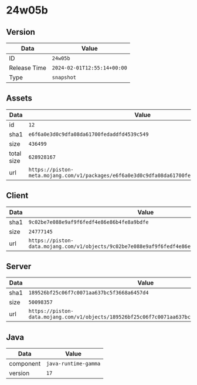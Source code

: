 # 24w05b

## Version

|**Data**        | **Value**                 |
|----------------|-------------------------|
| ID   | ```24w05b```   |
| Release Time   | ```2024-02-01T12:55:14+00:00```   |
| Type   | ```snapshot```   |

## Assets

|**Data**        | **Value**                 |
|----------------|-------------------------|
| id   | ```12```   |
| sha1   | ```e6f6a0e3d0c9dfa08da61700fedaddfd4539c549```   |
| size   | ```436499```   |
| total size  | ```628928167```  |
| url       | ```https://piston-meta.mojang.com/v1/packages/e6f6a0e3d0c9dfa08da61700fedaddfd4539c549/12.json``` |

## Client

|**Data**        | **Value**                 |
|----------------|-------------------------|
| sha1   | ```9c02be7e088e9af9f6fedf4e86e86b4fe8a9bdfe```   |
| size   | ```24777145```   |
| url       | ```https://piston-data.mojang.com/v1/objects/9c02be7e088e9af9f6fedf4e86e86b4fe8a9bdfe/client.jar``` |

## Server

|**Data**        | **Value**                 |
|----------------|-------------------------|
| sha1   | ```189526bf25c06f7c0071aa637bc5f3668a6457d4```   |
| size   | ```50098357```   |
| url       | ```https://piston-data.mojang.com/v1/objects/189526bf25c06f7c0071aa637bc5f3668a6457d4/server.jar``` |

## Java

|**Data**        | **Value**                 |
|----------------|-------------------------|
| component   | ```java-runtime-gamma```   |
| version   | ```17```   |
